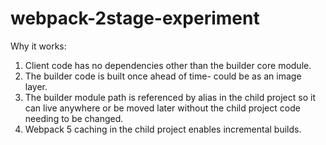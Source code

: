 # webpack-2stage-experiment

Why it works:

1. Client code has no dependencies other than the builder core module.
2. The builder code is built once ahead of time- could be as an image layer.
3. The builder module path is referenced by alias in the child project so it can live anywhere or be moved later without the child project code needing to be changed.
4. Webpack 5 caching in the child project enables incremental builds.
